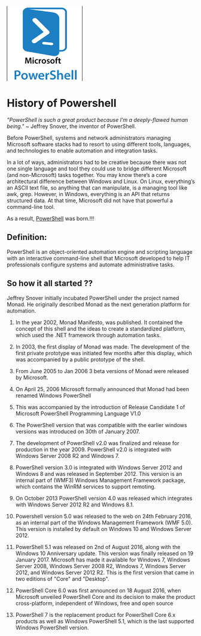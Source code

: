 ![](/images/pwsh_logo.png)

# History of Powershell

*"PowerShell is such a great product because I'm a deeply-flawed human being."*
~ Jeffrey Snover, the inventor of PowerShell.

Before PowerShell, systems and network administrators managing Microsoft software stacks had to resort to using different tools, languages, and technologies to enable automation and integration tasks.

In a lot of ways, administrators had to be creative because there was not one single language and tool they could use to bridge different Microsoft (and non-Microsoft) tasks together. You may know there’s a core architectural difference between Windows and Linux. On Linux, everything’s an ASCII text file, so anything that can manipulate, is a managing tool like awk, grep. However, in Windows, everything is an API that returns structured data.
At that time, Microsoft did not have that powerful a command-line tool.

As a result, <ins>PowerShell</ins> was born.!!!

## Definition:
PowerShell is an object-oriented automation engine and scripting language with an interactive command-line shell that Microsoft developed to help IT professionals configure systems and automate administrative tasks.

## So how it all started ??

Jeffrey Snover initially incubated PowerShell under the project named Monad. He originally described Monad as the next generation platform for automation.

1)	In the year 2002, Monad Manifesto, was published. It contained the concept of this shell and the ideas to create a standardized platform, which used the .NET framework through automation tasks.

2)	In 2003, the first display of Monad was made. The development of the first private prototype was initiated few months after this display, which was accompanied by a public prototype of the shell.
3)	From June 2005 to Jan 2006 3 beta versions of Monad were released by Microsoft. 
4)	On April 25, 2006 Microsoft formally announced that Monad had been renamed Windows PowerShell
5)	This was accompanied by the introduction of Release Candidate 1 of Microsoft PowerShell Programming Language V1.0
6)	The PowerShell version that was compatible with the earlier windows versions was introduced on 30th of January 2007.
7)	The development of PowerShell v2.0 was finalized and release for production in the year 2009. PowerShell v2.0 is integrated with Windows Server 2008 R2 and Windows 7. 
8)	PowerShell version 3.0 is integrated with Windows Server 2012 and Windows 8 and was released in September 2012. This version is an internal part of (WMF3) Windows Management Framework package, which contains the WinRM services to support remoting.
9)	On October 2013 PowerShell version 4.0 was released which integrates with Windows Server 2012 R2 and Windows 8.1.
10)	Powershell version 5.0 was released to the web on 24th February 2016, as an internal part of the Windows Management Framework (WMF 5.0). This version is installed by default on Windows 10 and Windows Server 2012.
11)	PowerShell 5.1 was released on 2nd of August 2016, along with the Windows 10 Anniversary update. This version was finally released on 19 January 2017. Microsoft has made it available for Windows 7, Windows Server 2008, Windows Server 2008 R2, Windows 7, Windows Server 2012, and Windows Server 2012 R2. This is the first version that came in two editions of "Core" and "Desktop".
12)	PowerShell Core 6.0 was first announced on 18 August 2016, when Microsoft unveiled PowerShell Core and its decision to make the product cross-platform, independent of Windows, free and open source
13)	PowerShell 7 is the replacement product for PowerShell Core 6.x products as well as Windows PowerShell 5.1, which is the last supported Windows PowerShell version.

